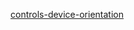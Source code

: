 

[controls-device-orientation]( ./controls-device-orientation/misc_controls_deviceorientation-ta-r1.html )